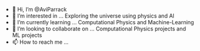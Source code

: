 - 👋 Hi, I’m @AviParrack
- 👀 I’m interested in ... Exploring the universe using physics and AI
- 🌱 I’m currently learning ... Computational Physics and Machine-Learning
- 💞️ I’m looking to collaborate on ... Computational Physics projects and ML projects
- 📫 How to reach me ...

<!---
AviParrack/AviParrack is a ✨ special ✨ repository because its `README.md` (this file) appears on your GitHub profile.
You can click the Preview link to take a look at your changes.
--->
